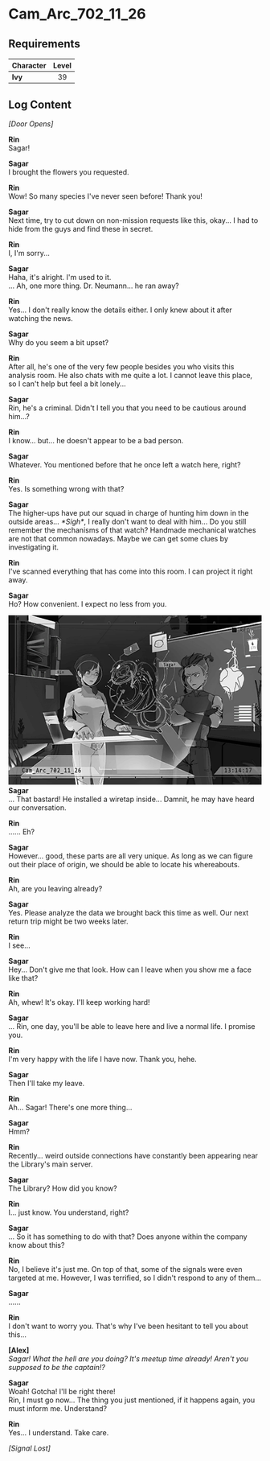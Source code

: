 # Cam_Arc_702_11_26
## Requirements
|Character|Level|
|---------|:---:|
|**Ivy**  | 39  |

## Log Content
*\[Door Opens\]*

**Rin**<br>
Sagar!

**Sagar**<br>
I brought the flowers you requested.

**Rin**<br>
Wow! So many species I've never seen before! Thank you!

**Sagar**<br>
Next time, try to cut down on non\-mission requests like this, okay... I had to hide from the guys and find these in secret.

**Rin**<br>
I, I'm sorry...

**Sagar**<br>
Haha, it's alright. I'm used to it.<br>
... Ah, one more thing. Dr. Neumann... he ran away?

**Rin**<br>
Yes... I don't really know the details either. I only knew about it after watching the news.

**Sagar**<br>
Why do you seem a bit upset?

**Rin**<br>
After all, he's one of the very few people besides you who visits this analysis room. He also chats with me quite a lot. I cannot leave this place, so I can't help but feel a bit lonely...

**Sagar**<br>
Rin, he's a criminal. Didn't I tell you that you need to be cautious around him...?

**Rin**<br>
I know... but... he doesn't appear to be a bad person.

**Sagar**<br>
Whatever. You mentioned before that he once left a watch here, right?

**Rin**<br>
Yes. Is something wrong with that?

**Sagar**<br>
The higher\-ups have put our squad in charge of hunting him down in the outside areas... *\*Sigh\**, I really don't want to deal with him... Do you still remember the mechanisms of that watch? Handmade mechanical watches are not that common nowadays. Maybe we can get some clues by investigating it.

**Rin**<br>
I've scanned everything that has come into this room. I can project it right away.

**Sagar**<br>
Ho? How convenient. I expect no less from you.

![ivos4501.png](./attachments/ivos4501.png)
**Sagar**<br>
... That bastard! He installed a wiretap inside... Damnit, he may have heard our conversation.

**Rin**<br>
...... Eh?

**Sagar**<br>
However... good, these parts are all very unique. As long as we can figure out their place of origin, we should be able to locate his whereabouts.

**Rin**<br>
Ah, are you leaving already?

**Sagar**<br>
Yes. Please analyze the data we brought back this time as well. Our next return trip might be two weeks later.

**Rin**<br>
I see...

**Sagar**<br>
Hey... Don't give me that look. How can I leave when you show me a face like that?

**Rin**<br>
Ah, whew! It's okay. I'll keep working hard!

**Sagar**<br>
... Rin, one day, you'll be able to leave here and live a normal life. I promise you.

**Rin**<br>
I'm very happy with the life I have now. Thank you, hehe.

**Sagar**<br>
Then I'll take my leave.

**Rin**<br>
Ah... Sagar! There's one more thing...

**Sagar**<br>
Hmm?

**Rin**<br>
Recently... weird outside connections have constantly been appearing near the Library's main server.

**Sagar**<br>
The Library? How did you know?

**Rin**<br>
I... just know. You understand, right?

**Sagar**<br>
... So it has something to do with that? Does anyone within the company know about this?

**Rin**<br>
No, I believe it's just me. On top of that, some of the signals were even targeted at me. However, I was terrified, so I didn't respond to any of them...

**Sagar**<br>
......

**Rin**<br>
I don't want to worry you. That's why I've been hesitant to tell you about this...

**[Alex]**<br>
*Sagar! What the hell are you doing? It's meetup time already! Aren't you supposed to be the captain!?*

**Sagar**<br>
Woah! Gotcha! I'll be right there!<br>
Rin, I must go now... The thing you just mentioned, if it happens again, you must inform me. Understand?

**Rin**<br>
Yes... I understand. Take care.

*[Signal Lost]*

